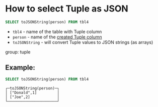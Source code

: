 # How to select Tuple as JSON

```sql
SELECT toJSONString(person) FROM tbl4
```

- `tbl4` - name of the table with Tuple column
- `person` - name of the [created Tuple column](/clickhouse/how-to-create-tuple-column)
- `toJSONString` - will convert Tuple values to JSON strings (as arrays)

group: tuple

## Example: 
```sql
SELECT toJSONString(person) FROM tbl4
```
```
┌─toJSONString(person)─┐
│ ["Donald",1]         │
│ ["Joe",2]            │
└──────────────────────┘
```


